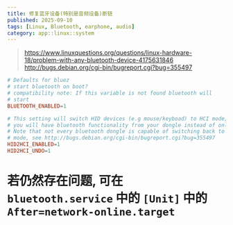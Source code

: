 ```yaml
---
title: 修复蓝牙设备(特别是音频设备)断链
published: 2025-09-10
tags: [Linux, Bluetooth, earphone, audio]
category: app::linux::system
---
```


> <https://www.linuxquestions.org/questions/linux-hardware-18/problem-with-any-bluetooth-device-4175631846>  
> <http://bugs.debian.org/cgi-bin/bugreport.cgi?bug=355497>

```conf
# Defaults for bluez
# start bluetooth on boot?
# compatibility note: If this variable is not found bluetooth will
# start
BLUETOOTH_ENABLED=1

# This setting will switch HID devices (e.g mouse/keyboad) to HCI mode, that is
# you will have bluetooth functionality from your dongle instead of only HID.
# Note that not every bluetooth dongle is capable of switching back to HID
# mode, see http://bugs.debian.org/cgi-bin/bugreport.cgi?bug=355497
HID2HCI_ENABLED=1
HID2HCI_UNDO=1
```

# 若仍然存在问题, 可在 `bluetooth.service` 中的 `[Unit]` 中的 `After=network-online.target`
